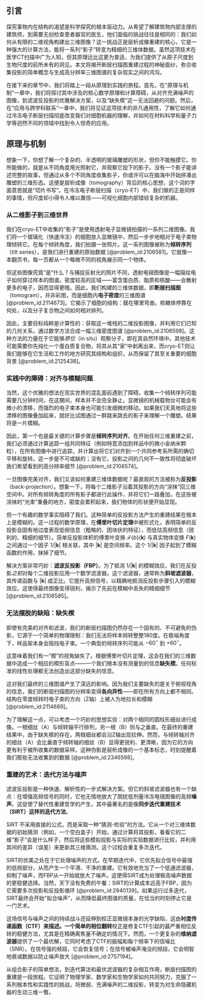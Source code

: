 ## 引言
探究事物内在结构的渴望是科学探究的根本驱动力。从希望了解建筑物内部支撑的建筑师，到需要无创检查患者器官的医生，他们面临的挑战往往是相同的：我们如何从有限的二维视角构建出三维图像？这一挑战正是层析成像重建的核心，它是一种强大的计算方法，能将一系列“影子”转变为精细的三维体数据。虽然这项技术在医学CT扫描中广为人知，但其原理远比这更为普适，为我们提供了从原子尺度到生物尺度的前所未有的洞见。本文将揭开断层扫描图重建过程的神秘面纱，弥合收集投影的简单概念与生成高分辨率三维图谱的复杂现实之间的鸿沟。

在接下来的章节中，我们将踏上一段从原理到实践的旅程。首先，在“原理与机制”一章中，我们将探讨其中涉及的核心数学原理和计算障碍，从对齐充满噪声的图像，到滤波反投影的优雅解决方案，以及“缺失楔”这一无法回避的问题。然后，在“应用与跨学科联系”一章中，我们将见证这项技术的非凡通用性，了解它如何通过冷冻电子断层扫描彻底改变我们对细胞机器的理解，并如何在材料科学和量子力学等迥然不同的领域中找到令人惊奇的应用。

## 原理与机制

想象一下，你想了解一个复杂的、半透明的玻璃雕塑的形状，但你不能触摸它。你所能做的，就是从不同角度用光照射它，并观察它投下的影子。没有一个影子能讲述完整的故事，但通过从多个不同角度收集影子，你或许可以在脑海中开始拼凑出雕塑的三维形态。这便是层析成像（tomography）背后的核心思想，这个词的字面意思就是“切片书写”。在冷冻电子断层扫描（cryo-ET）中，我们做的正是同样的事情，但尺度却小得令人难以置信——可视化细胞内部错综复杂的机器。

### 从二维影子到三维世界

我们在cryo-ET中收集的“影子”是使用透射电子显微镜拍摄的一系列二维图像。我们将一个玻璃化（快速冷冻）的细胞放入显微镜中，然后一步步地相对于电子束物理倾转它。在每个倾转角度，我们拍摄一张照片。这一系列图像被称为**倾转序列**（tilt series），是我们进行重建的原始数据 [@problem_id:2106581]。它就像一本翻页书，每一页都从一个略微不同的视角展示同一个物体。

但这些图像究竟“是”什么？与捕捉反射光的照片不同，透射电镜图像是一幅描绘电子如何穿过样本的图谱。密度较高的区域——富含蛋白质、脂质和核酸——会散射更多的电子，因而显得更暗。因此，我们构建的三维体数据，即**断层扫描图**（tomogram），并非彩图，而是细胞内**电子密度**的三维图谱 [@problem_id:2114673]。它揭示了细胞的结构：膜在哪里弯曲，核糖体停靠在何处，以及分子复合物之间如何相对排列。

因此，主要目标纯粹是计算性的：获取这一堆栈的二维投影图像，并利用它们已知的几何关系，通过数学方法合成一幅三维密度图谱 [@problem_id:2106598]。这种方法的力量在于它能够*原位*（in situ）观察分子，即在其自然环境中。其他技术可能需要你先纯化一个蛋白质复合物，将其从其“家”中剥离出来，而cryo-ET则让我们能够在它生活和工作的地方研究其结构和组织，从而保留了其至关重要的细胞背景 [@problem_id:2125438]。

### 实践中的障碍：对齐与模糊问题

当然，这个优雅的想法在现实世界的混乱面前遇到了障碍。收集一个倾转序列可能需要几分钟时间，在这期间，样本并不会完全静止。显微镜的机械载物台可能会有微小的漂移，而强烈的电子束本身也可能引发细微的移动。如果我们天真地将这些漂移的图像叠加起来，就好比试图通过一群跳来跳去的影子来理解一个雕塑。结果将是一片模糊。

因此，第一个也是最关键的计算步骤是**倾转序列对齐**。在开始任何三维重建之前，我们必须通过计算追踪一组共同特征（例如特意添加到样品中的微小金纳米颗粒），在所有图像中进行追踪，并计算出将它们对齐到一个共同参考系所需的确切平移和旋转。这一步是不可或缺的；没有它，投影之间的几何不一致性将彻底破坏我们希望看到的高分辨率细节 [@problem_id:2106574]。

一旦图像完美对齐，我们又该如何重建三维体数据呢？最直观的方法被称为**反投影**（back-projection）。想象一下，将每个二维影子沿着其投影的方向“涂抹”回三维空间中。对所有倾转角度的所有影子都进行此操作，并将它们一路叠加。在这些被涂抹的“光束”重叠的地方，密度会累积起来，我们物体的形状便开始显现。

但一个有趣的数学事实阻碍了我们。这种简单的反投影方法产生的重建结果在根本上是模糊的。这一过程的数学原理，在**傅里叶切片定理**中被形式化，表明简单的反投影会固有地过度表现低频信息（粗略的、团块状的特征），而低估高频信息（锐利的、精细的细节）。简单反投影体积的傅里叶变换 $\mathcal{F}\{b\}(\mathbf{k})$ 与真实物体变换 $F(\mathbf{k})$ 之间通过一个因子 $1/|\mathbf{k}|$ 相关联，其中 $|\mathbf{k}|$ 是空间频率。这个 $1/|\mathbf{k}|$ 因子起到了模糊函数的作用，抹掉了细节。

解决方案非常巧妙：**滤波反投影（FBP）**。为了抵消 $1/|\mathbf{k}|$ 的模糊效应，我们在反投影*之前*对每个二维投影应用一个数学滤波器。这个滤波器，通常称为**斜坡滤波器**，其传递函数与 $|\mathbf{k}|$ 成正比。它提升高频信号，以精确地抵消反投影步骤引入的模糊效应。这使得最终图像变得锐利，揭示了先前在模糊中丢失的精细细节 [@problem_id:2106585]。

### 无法摆脱的缺陷：缺失楔

即使有完美的对齐和滤波，我们的断层扫描图仍然存在一个固有的、不可避免的伪影，它源于一个简单的物理限制：我们无法将样本倾转整整180度。在极端角度下，样品架本身会阻挡电子束。一个典型的倾转序列可能从 $-60^{\circ}$ 到 $+60^{\circ}$。

这意味着我们有一“楔”的视角缺失了。根据傅里叶切片定理，这会在我们的三维数据中造成一个相应的楔形盲点——一个我们根本没有测量到的信息**缺失楔**。任何标准的线性处理都无法创造出这部分缺失的信息。

这对我们最终的三维图谱产生了深远的影响。因为我们主要缺失的是关于俯视视角的信息，我们的断层扫描图的分辨率变得**各向异性**——即在所有方向上都不相同。结构在零度倾转时电子束的方向（Z轴）上被人为地拉长和模糊 [@problem_id:2114689]。

为了理解这一点，可以考虑一个巧妙的思想实验：对两个相同的圆柱形细丝进行成像。一根细丝（A）与倾转轴平行排列，另一根（B）则与之垂直。在最终的重建结果中，由于缺失楔的存在，两根细丝都会沿Z轴出现拉伸。然而，与倾转轴对齐的细丝（A）会比垂直于倾转轴的细丝（B）显得更锐利、更清晰，因为它的方向更有利于被所收集的数据采样。这种伪影是层析成像的一个基本标志，时刻提醒着我们那些无法收集到的数据 [@problem_id:2346598]。

### 重建的艺术：迭代方法与噪声

滤波反投影是一种快速、解析性的一步式解决方案。但它的斜坡滤波器也有一个缺点：在增强高频信号的同时，它也无情地放大了困扰低剂量冷冻电镜图像的高频**噪声**。这促使了替代性重建哲学的产生，其中最著名的是像**同步迭代重建技术（SIRT）**这样的**迭代方法**。

SIRT 不采用直接的公式，而是采取一种“猜测-检验”的方法。它从一个对三维体数据的初始猜测（例如，一个空白盒子）开始，通过计算将其投影，看看它的二维“影子”会是什么样子，然后将这些模拟投影与实际的实验数据进行比较，并利用其间的差异（误差）来更新其三维猜测。这个过程会重复多次迭代。

SIRT的优美之处在于它处理噪声的方式。在早期迭代中，它优先拟合信号中最强的低频部分，从而产生一个平滑、干净的重建。它有效地充当了一个低通滤波器，抑制了噪声，而FBP从一开始就放大了噪声。这使得SIRT成为处理极高噪声数据的更稳健选择。当然，天下没有免费的午餐：SIRT的计算成本远高于FBP，因为它需要多次投影和反投影循环 [@problem_id:2940139]。如果运行过多迭代，SIRT最终会开始“拟合噪声”，从而降低最终图谱的质量。在恰当的时刻停止它是一门艺术。

这场信号与噪声之间的持续战斗还延伸到校正显微镜本身的光学缺陷，这由**衬度传递函数（CTF）**来描述。一个简单的**相位翻转**校正是修复CTF引起的最严重相位反转的稳健方法，尤其是在精确离焦量不确定的情况下。然而，一个更复杂的**维纳滤波器**提供了一个最优解，它同时考虑了CTF的振幅和每个频率下的信噪比（SNR）。在信号强的频段，它会恢复信号；在信号被噪声淹没的频段，它会明智地衰减数据以防止噪声放大 [@problem_id:2757194]。

从组合影子的简单想法，到迭代算法和最优滤波器的复杂相互作用，断层扫描图的重建是一段旅程。它证明了物理学家、数学家和生物学家如何共同努力，克服了一系列根本性和实践性的挑战，将微弱、充满噪声的二维投影，转变为对生命隐藏机器的生动三维一瞥。

